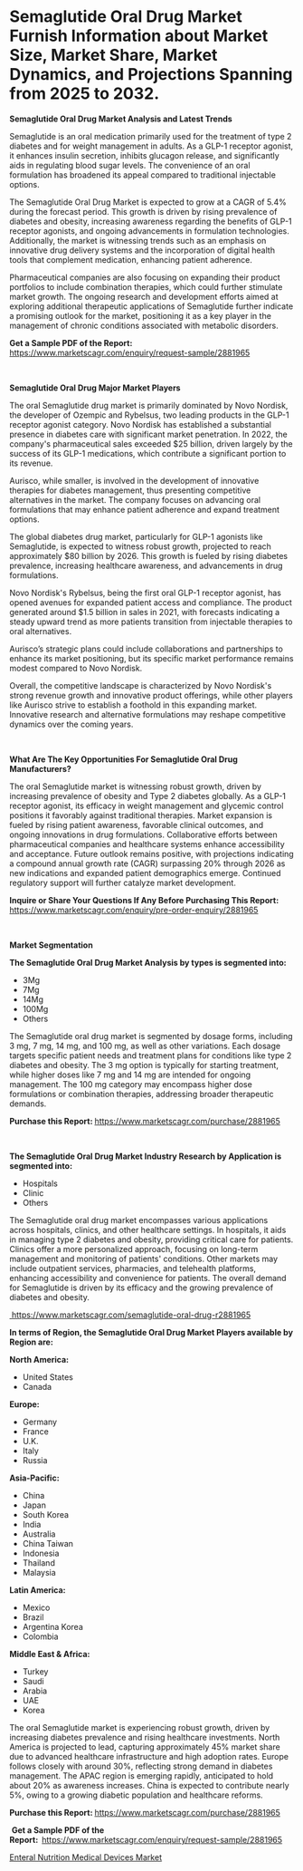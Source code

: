 <p><h1>Semaglutide Oral Drug Market Furnish Information about Market Size, Market Share, Market Dynamics, and Projections Spanning from 2025 to 2032.</h1></p><p><strong>Semaglutide Oral Drug Market Analysis and Latest Trends</strong></p>
<p><p>Semaglutide is an oral medication primarily used for the treatment of type 2 diabetes and for weight management in adults. As a GLP-1 receptor agonist, it enhances insulin secretion, inhibits glucagon release, and significantly aids in regulating blood sugar levels. The convenience of an oral formulation has broadened its appeal compared to traditional injectable options.</p><p>The Semaglutide Oral Drug Market is expected to grow at a CAGR of 5.4% during the forecast period. This growth is driven by rising prevalence of diabetes and obesity, increasing awareness regarding the benefits of GLP-1 receptor agonists, and ongoing advancements in formulation technologies. Additionally, the market is witnessing trends such as an emphasis on innovative drug delivery systems and the incorporation of digital health tools that complement medication, enhancing patient adherence. </p><p>Pharmaceutical companies are also focusing on expanding their product portfolios to include combination therapies, which could further stimulate market growth. The ongoing research and development efforts aimed at exploring additional therapeutic applications of Semaglutide further indicate a promising outlook for the market, positioning it as a key player in the management of chronic conditions associated with metabolic disorders.</p></p>
<p><strong>Get a Sample PDF of the Report:&nbsp;</strong> <a href="https://www.marketscagr.com/enquiry/request-sample/2881965?utm_campaign=2138&utm_medium=2&utm_source=Github&utm_content=ia&utm_term=12032025&utm_id=semaglutide-oral-drug">https://www.marketscagr.com/enquiry/request-sample/2881965</a></p>
<p>&nbsp;</p>
<p><strong>Semaglutide Oral Drug Major Market Players</strong></p>
<p><p>The oral Semaglutide drug market is primarily dominated by Novo Nordisk, the developer of Ozempic and Rybelsus, two leading products in the GLP-1 receptor agonist category. Novo Nordisk has established a substantial presence in diabetes care with significant market penetration. In 2022, the company's pharmaceutical sales exceeded $25 billion, driven largely by the success of its GLP-1 medications, which contribute a significant portion to its revenue.</p><p>Aurisco, while smaller, is involved in the development of innovative therapies for diabetes management, thus presenting competitive alternatives in the market. The company focuses on advancing oral formulations that may enhance patient adherence and expand treatment options.</p><p>The global diabetes drug market, particularly for GLP-1 agonists like Semaglutide, is expected to witness robust growth, projected to reach approximately $80 billion by 2026. This growth is fueled by rising diabetes prevalence, increasing healthcare awareness, and advancements in drug formulations.</p><p>Novo Nordisk's Rybelsus, being the first oral GLP-1 receptor agonist, has opened avenues for expanded patient access and compliance. The product generated around $1.5 billion in sales in 2021, with forecasts indicating a steady upward trend as more patients transition from injectable therapies to oral alternatives.</p><p>Aurisco’s strategic plans could include collaborations and partnerships to enhance its market positioning, but its specific market performance remains modest compared to Novo Nordisk.</p><p>Overall, the competitive landscape is characterized by Novo Nordisk's strong revenue growth and innovative product offerings, while other players like Aurisco strive to establish a foothold in this expanding market. Innovative research and alternative formulations may reshape competitive dynamics over the coming years.</p></p>
<p>&nbsp;</p>
<p><strong>What Are The Key Opportunities For Semaglutide Oral Drug Manufacturers?</strong></p>
<p><p>The oral Semaglutide market is witnessing robust growth, driven by increasing prevalence of obesity and Type 2 diabetes globally. As a GLP-1 receptor agonist, its efficacy in weight management and glycemic control positions it favorably against traditional therapies. Market expansion is fueled by rising patient awareness, favorable clinical outcomes, and ongoing innovations in drug formulations. Collaborative efforts between pharmaceutical companies and healthcare systems enhance accessibility and acceptance. Future outlook remains positive, with projections indicating a compound annual growth rate (CAGR) surpassing 20% through 2026 as new indications and expanded patient demographics emerge. Continued regulatory support will further catalyze market development.</p></p>
<p><strong>Inquire or Share Your Questions If Any Before Purchasing This Report:</strong> <a href="https://www.marketscagr.com/enquiry/pre-order-enquiry/2881965?utm_campaign=2138&utm_medium=2&utm_source=Github&utm_content=ia&utm_term=12032025&utm_id=semaglutide-oral-drug">https://www.marketscagr.com/enquiry/pre-order-enquiry/2881965</a></p>
<p>&nbsp;</p>
<p><strong>Market Segmentation</strong></p>
<p><strong>The Semaglutide Oral Drug Market Analysis by types is segmented into:</strong></p>
<p><ul><li>3Mg</li><li>7Mg</li><li>14Mg</li><li>100Mg</li><li>Others</li></ul></p>
<p><p>The Semaglutide oral drug market is segmented by dosage forms, including 3 mg, 7 mg, 14 mg, and 100 mg, as well as other variations. Each dosage targets specific patient needs and treatment plans for conditions like type 2 diabetes and obesity. The 3 mg option is typically for starting treatment, while higher doses like 7 mg and 14 mg are intended for ongoing management. The 100 mg category may encompass higher dose formulations or combination therapies, addressing broader therapeutic demands.</p></p>
<p><strong>Purchase this Report:&nbsp;</strong><a href="https://www.marketscagr.com/purchase/2881965?utm_campaign=2138&utm_medium=2&utm_source=Github&utm_content=ia&utm_term=12032025&utm_id=semaglutide-oral-drug">https://www.marketscagr.com/purchase/2881965</a></p>
<p>&nbsp;</p>
<p><strong>The Semaglutide Oral Drug Market Industry Research by Application is segmented into:</strong></p>
<p><ul><li>Hospitals</li><li>Clinic</li><li>Others</li></ul></p>
<p><p>The Semaglutide oral drug market encompasses various applications across hospitals, clinics, and other healthcare settings. In hospitals, it aids in managing type 2 diabetes and obesity, providing critical care for patients. Clinics offer a more personalized approach, focusing on long-term management and monitoring of patients' conditions. Other markets may include outpatient services, pharmacies, and telehealth platforms, enhancing accessibility and convenience for patients. The overall demand for Semaglutide is driven by its efficacy and the growing prevalence of diabetes and obesity.</p></p>
<p><a href="https://www.marketscagr.com/semaglutide-oral-drug-r2881965?utm_campaign=2138&utm_medium=2&utm_source=Github&utm_content=ia&utm_term=12032025&utm_id=semaglutide-oral-drug">&nbsp;https://www.marketscagr.com/semaglutide-oral-drug-r2881965</a></p>
<p><strong>In terms of Region, the Semaglutide Oral Drug Market Players available by Region are:</strong></p>
<p>
    <p> <strong> North America: </strong>
        <ul>
            <li>United States</li>
            <li>Canada</li>
        </ul>
        </p> 
    <p> <strong> Europe: </strong>
        <ul>
            <li>Germany</li>
            <li>France</li>
            <li>U.K.</li>
            <li>Italy</li>
            <li>Russia</li>
        </ul>
        </p> 
    <p> <strong> Asia-Pacific: </strong>
        <ul>
            <li>China</li>
            <li>Japan</li>
            <li>South Korea</li>
            <li>India</li>
            <li>Australia</li>
            <li>China Taiwan</li>
            <li>Indonesia</li>
            <li>Thailand</li>
            <li>Malaysia</li>
        </ul>
        </p> 
    <p> <strong> Latin America: </strong>
        <ul>
            <li>Mexico</li>
            <li>Brazil</li>
            <li>Argentina Korea</li>
            <li>Colombia</li>
        </ul>
        </p> 
    <p> <strong> Middle East & Africa: </strong>
        <ul>
            <li>Turkey</li>
            <li>Saudi</li>
            <li>Arabia</li>
            <li>UAE</li>
            <li>Korea</li>
        </ul>
    </p>
    </p>
<p><p>The oral Semaglutide market is experiencing robust growth, driven by increasing diabetes prevalence and rising healthcare investments. North America is projected to lead, capturing approximately 45% market share due to advanced healthcare infrastructure and high adoption rates. Europe follows closely with around 30%, reflecting strong demand in diabetes management. The APAC region is emerging rapidly, anticipated to hold about 20% as awareness increases. China is expected to contribute nearly 5%, owing to a growing diabetic population and healthcare reforms.</p></p>
<p><strong>Purchase this Report: </strong><a href="https://www.marketscagr.com/purchase/2881965?utm_campaign=2138&utm_medium=2&utm_source=Github&utm_content=ia&utm_term=12032025&utm_id=semaglutide-oral-drug">https://www.marketscagr.com/purchase/2881965</a></p>
<p>&nbsp;<strong>Get a Sample PDF of the Report:&nbsp;&nbsp;</strong><a href="https://www.marketscagr.com/enquiry/request-sample/2881965?utm_campaign=2138&utm_medium=2&utm_source=Github&utm_content=ia&utm_term=12032025&utm_id=semaglutide-oral-drug">https://www.marketscagr.com/enquiry/request-sample/2881965</a></p>
<p><strong></strong></p>
<p><p><a href="https://github.com/joannesouthgate/Market-Research-Report-List-5/blob/main/enteral-nutrition-medical-devices-market.md?utm_campaign=2138&utm_medium=2&utm_source=Github&utm_content=ia&utm_term=12032025&utm_id=semaglutide-oral-drug">Enteral Nutrition Medical Devices Market</a></p></p>